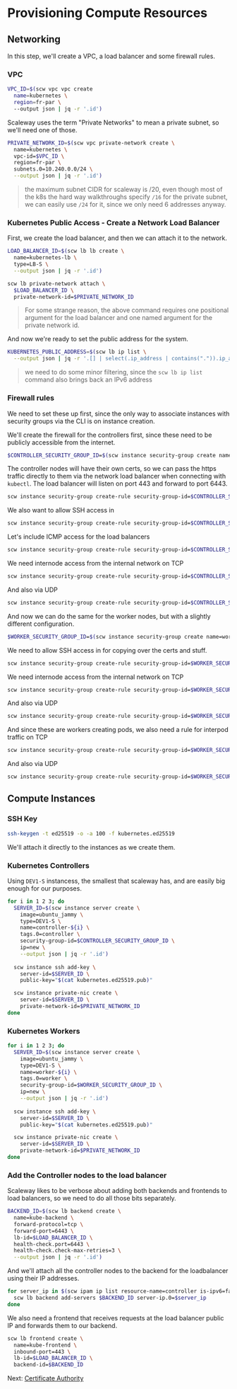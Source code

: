 # Provisioning Compute Resources

## Networking

In this step, we'll create a VPC, a load balancer and some firewall rules.

### VPC

```sh
VPC_ID=$(scw vpc vpc create
  name=kubernetes \
  region=fr-par \
  --output json | jq -r '.id')
```

Scaleway uses the term "Private Networks" to mean a private subnet, so we'll need one of those.

```sh
PRIVATE_NETWORK_ID=$(scw vpc private-network create \
  name=kubernetes \
  vpc-id=$VPC_ID \
  region=fr-par \
  subnets.0=10.240.0.0/24 \
  --output json | jq -r '.id')
```

> the maximum subnet CIDR for scaleway is /20, even though most of the k8s the hard way walkthroughs specify `/16` for the private subnet, we can easily use `/24` for it, since we only need 6 addresses anyway.

### Kubernetes Public Access - Create a Network Load Balancer

First, we create the load balancer, and then we can attach it to the network.

```sh
LOAD_BALANCER_ID=$(scw lb lb create \
  name=kubernetes-lb \
  type=LB-S \
  --output json | jq -r '.id')
```

```sh
scw lb private-network attach \
  $LOAD_BALANCER_ID \
  private-network-id=$PRIVATE_NETWORK_ID
```

> For some strange reason, the above command requires one positional argument for the load balancer and one named argument for the private network id.

And now we're ready to set the public address for the system.

```sh
KUBERNETES_PUBLIC_ADDRESS=$(scw lb ip list \
  --output json | jq -r '.[] | select(.ip_address | contains(".")).ip_address')
```

> we need to do some minor filtering, since the `scw lb ip list` command also brings back an IPv6 address

### Firewall rules

We need to set these up first, since the only way to associate instances with security groups via the CLI is on instance creation.

We'll create the firewall for the controllers first, since these need to be publicly accessible from the internet.

```sh
$CONTROLLER_SECURITY_GROUP_ID=$(scw instance security-group create name=controller-ingress inbound-default-policy=drop --output json | jq -r '.security_group.id')
```

The controller nodes will have their own certs, so we can pass the https traffic directly to them via the network load balancer when connecting with `kubectl`. The load balancer will listen on port 443 and forward to port 6443.

```sh
scw instance security-group create-rule security-group-id=$CONTROLLER_SECURITY_GROUP_ID protocol=TCP direction=inbound action=accept dest-port-from=6443 dest-port-to=6443
```

We also want to allow SSH access in

```sh
scw instance security-group create-rule security-group-id=$CONTROLLER_SECURITY_GROUP_ID protocol=TCP direction=inbound action=accept dest-port-from=22 dest-port-to=22
```

Let's include ICMP access for the load balancers

```sh
scw instance security-group create-rule security-group-id=$CONTROLLER_SECURITY_GROUP_ID protocol=ICMP direction=inbound action=accept
```

We need internode access from the internal network on TCP

```sh
scw instance security-group create-rule security-group-id=$CONTROLLER_SECURITY_GROUP_ID protocol=TCP direction=inbound action=accept ip-range=10.240.0.0/24
```

And also via UDP

```sh
scw instance security-group create-rule security-group-id=$CONTROLLER_SECURITY_GROUP_ID protocol=UDP direction=inbound action=accept ip-range=10.240.0.0/24
```

And now we can do the same for the worker nodes, but with a slightly different configuration.

```sh
$WORKER_SECURITY_GROUP_ID=$(scw instance security-group create name=worker-ingress inbound-default-policy=drop --output json | jq -r '.security_group.id')
```

We need to allow SSH access in for copying over the certs and stuff.

```sh
scw instance security-group create-rule security-group-id=$WORKER_SECURITY_GROUP_ID protocol=TCP direction=inbound action=accept dest-port-from=22 dest-port-to=22
```

We need internode access from the internal network on TCP

```sh
scw instance security-group create-rule security-group-id=$WORKER_SECURITY_GROUP_ID protocol=TCP direction=inbound action=accept ip-range=10.240.0.0/24
```

And also via UDP

```sh
scw instance security-group create-rule security-group-id=$WORKER_SECURITY_GROUP_ID protocol=UDP direction=inbound action=accept ip-range=10.240.0.0/24
```

And since these are workers creating pods, we also need a rule for interpod traffic on TCP

```sh
scw instance security-group create-rule security-group-id=$WORKER_SECURITY_GROUP_ID protocol=TCP direction=inbound action=accept ip-range=10.200.0.0/24
```

And also via UDP

```sh
scw instance security-group create-rule security-group-id=$WORKER_SECURITY_GROUP_ID protocol=UDP direction=inbound action=accept ip-range=10.200.0.0/24
```

## Compute Instances

### SSH Key

```sh
ssh-keygen -t ed25519 -o -a 100 -f kubernetes.ed25519
```

We'll attach it directly to the instances as we create them.

### Kubernetes Controllers

Using `DEV1-S` instancess, the smallest that scaleway has, and are easily big enough for our purposes.

```sh
for i in 1 2 3; do
  SERVER_ID=$(scw instance server create \
    image=ubuntu_jammy \
    type=DEV1-S \
    name=controller-${i} \
    tags.0=controller \
    security-group-id=$CONTROLLER_SECURITY_GROUP_ID \
    ip=new \
    --output json | jq -r '.id')
  
  scw instance ssh add-key \
    server-id=$SERVER_ID \
    public-key="$(cat kubernetes.ed25519.pub)"

  scw instance private-nic create \
    server-id=$SERVER_ID \
    private-network-id=$PRIVATE_NETWORK_ID
done
```

### Kubernetes Workers


```sh
for i in 1 2 3; do
  SERVER_ID=$(scw instance server create \
    image=ubuntu_jammy \
    type=DEV1-S \
    name=worker-${i} \
    tags.0=worker \
    security-group-id=$WORKER_SECURITY_GROUP_ID \
    ip=new \
    --output json | jq -r '.id')
  
  scw instance ssh add-key \
    server-id=$SERVER_ID \
    public-key="$(cat kubernetes.ed25519.pub)"

  scw instance private-nic create \
    server-id=$SERVER_ID \
    private-network-id=$PRIVATE_NETWORK_ID
done

```

### Add the Controller nodes to the load balancer

Scaleway likes to be verbose about adding both backends and frontends to load balancers, so we need to do all those bits separately.

```sh
BACKEND_ID=$(scw lb backend create \
  name=kube-backend \
  forward-protocol=tcp \
  forward-port=6443 \
  lb-id=$LOAD_BALANCER_ID \
  health-check.port=6443 \
  health-check.check-max-retries=3 \
  --output json | jq -r '.id')
```

And we'll attach all the controller nodes to the backend for the loadbalancer using their IP addresses.

```sh
for server_ip in $(scw ipam ip list resource-name=controller is-ipv6=false --output json | jq -r '.[].address' | cut -d / -f1); do
  scw lb backend add-servers $BACKEND_ID server-ip.0=$server_ip
done
```

We also need a frontend that receives requests at the load balancer public IP and forwards them to our backend.

```sh
scw lb frontend create \
  name=kube-frontend \
  inbound-port=443 \
  lb-id=$LOAD_BALANCER_ID \
  backend-id=$BACKEND_ID
```

Next: [Certificate Authority](04-certificate-authority.md)
